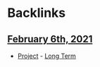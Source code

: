 
# Backlinks
## [February 6th, 2021](<February 6th, 2021.md>)
- [Project](<Project.md>) - [Long Term](<Long Term.md>)

